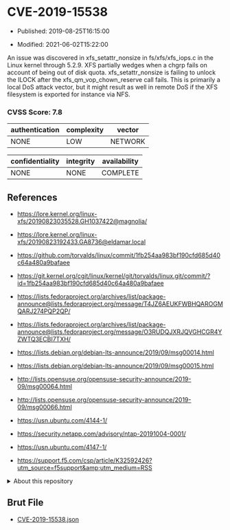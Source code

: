 # CVE-2019-15538

- Published: 2019-08-25T16:15:00

- Modified: 2021-06-02T15:22:00

An issue was discovered in xfs_setattr_nonsize in fs/xfs/xfs_iops.c in the Linux kernel through 5.2.9. XFS partially wedges when a chgrp fails on account of being out of disk quota. xfs_setattr_nonsize is failing to unlock the ILOCK after the xfs_qm_vop_chown_reserve call fails. This is primarily a local DoS attack vector, but it might result as well in remote DoS if the XFS filesystem is exported for instance via NFS.

### CVSS Score: **7.8**

| authentication | complexity | vector |
| --- | --- | --- |
| NONE | LOW | NETWORK |

| confidentiality | integrity | availability |
| --- | --- | --- |
| NONE | NONE | COMPLETE |

## References

* https://lore.kernel.org/linux-xfs/20190823035528.GH1037422@magnolia/

* https://lore.kernel.org/linux-xfs/20190823192433.GA8736@eldamar.local

* https://github.com/torvalds/linux/commit/1fb254aa983bf190cfd685d40c64a480a9bafaee

* https://git.kernel.org/cgit/linux/kernel/git/torvalds/linux.git/commit/?id=1fb254aa983bf190cfd685d40c64a480a9bafaee

* https://lists.fedoraproject.org/archives/list/package-announce@lists.fedoraproject.org/message/T4JZ6AEUKFWBHQAROGMQARJ274PQP2QP/

* https://lists.fedoraproject.org/archives/list/package-announce@lists.fedoraproject.org/message/O3RUDQJXRJQVGHCGR4YZWTQ3ECBI7TXH/

* https://lists.debian.org/debian-lts-announce/2019/09/msg00014.html

* https://lists.debian.org/debian-lts-announce/2019/09/msg00015.html

* http://lists.opensuse.org/opensuse-security-announce/2019-09/msg00064.html

* http://lists.opensuse.org/opensuse-security-announce/2019-09/msg00066.html

* https://usn.ubuntu.com/4144-1/

* https://security.netapp.com/advisory/ntap-20191004-0001/

* https://usn.ubuntu.com/4147-1/

* https://support.f5.com/csp/article/K32592426?utm_source=f5support&amp;utm_medium=RSS

<details>
<summary>About this repository</summary> 

  This repository is part of the project [Live Hack CVE](https://github.com/Live-Hack-CVE). Main website can be found [www.live-hack.org](https://www.live-hack.org) 
  
  Made by [Sn0wAlice](https://github.com/Sn0wAlice) for the people that care about security and need to have a feed of the latest CVEs. Hope you enjoy it, don't forget to star the repo and follow me on [Twitter](https://twitter.com/Sn0wAlice) and [Github](https://github.com/Sn0wAlice). And that is my [personnal website](https://www.alice-snow.me/)

  - [Home Page](https://github.com/Live-Hack-CVE)
  - [Framework](https://github.com/Live-Hack-CVE/cve-framework)
  - [CVE database](https://github.com/Live-Hack-CVE/full_database)
  - [Changelog](https://github.com/Live-Hack-CVE/Changelog)
</details>

## Brut File

* [CVE-2019-15538.json](https://raw.githubusercontent.com/Live-Hack-CVE/full_database/main/cves/2019/CVE-2019-15538.json)


